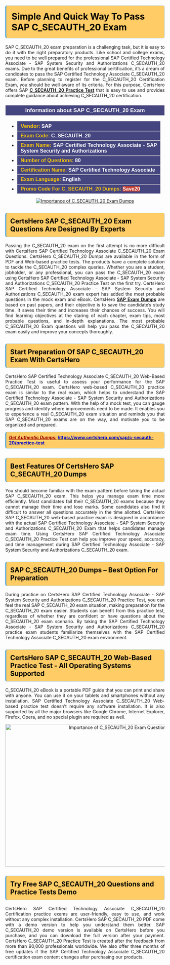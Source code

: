 <h1><strong><span style="display:block; color:#000000; background:#ffcc66; border: 0.5px solid #AED6F1 ; border-left: 3px solid #3498DB; padding: .6em; border-radius: 6px;">Simple And Quick Way To Pass SAP C_SECAUTH_20 Exam</span></strong></h1>

<p style="text-align: justify;">SAP C_SECAUTH_20 exam preparation is a challenging task, but it is easy to do it with the right preparatory products. Like school and college exams, you need to be well prepared for the professional SAP Certified Technology Associate - SAP System Security and Authorizations C_SECAUTH_20 exams. Due to the great benefits of professional certification, it’s a dream of candidates to pass the SAP Certified Technology Associate C_SECAUTH_20 exam. Before planning to register for the C_SECAUTH_20 Certification Exam, you should be well aware of its criteria. For this purpose, CertsHero offers SAP <a href="https://www.certshero.com/sap/c-secauth-20"><strong>C_SECAUTH_20 Practice Test</strong></a> that is easy to use and provides complete guidance about achieving C_SECAUTH_20 certification.</p>

<h3 style="background: #454580; border: 1px solid rgb(204, 204, 204); padding: 5px 10px; text-align: center;"><span style="color:#ffffff;"><span style="font-size:11pt"><span style="line-height:normal"><span style="font-family:Calibri,sans-serif"><b><span style="font-size:13.0pt"><span cambria="">Information about SAP C_SECAUTH_20 Exam</span></span></b></span></span></span></span></h3>

<ul>
	<li style="margin:0cm 10pt">
	<div style="background:#454580; border: 1px solid rgb(204, 204, 204); padding: 5px 10px; text-align: justify;"><span style="font-size:11pt"><span style="line-height:normal"><span style="tab-stops:list 36.0pt"><span style="font-fam ily:Calibri,sans-serif"><b><span style="font-size:12.0pt"><span new="" roman="" style="font-family:" times=""><span style="color:#f1c40f;">Vendor:</span> <span style="color:#ffffff;">SAP</span></span></span></b></span></span></span></span></div>
	</li>
	<li style="margin:0cm 10pt">
	<div style="background: #454580; border: 1px solid rgb(204, 204, 204); padding: 5px 10px; text-align: justify;"><span style="font-size:11pt"><span style="line-height:normal"><span style="tab-stops:list 36.0pt"><span style="font-family:Calibri,sans-serif"><b><span style="font-size:12.0pt"><span new="" roman="" style="font-family:" times=""><span style="color:#f1c40f;">Exam Code:</span> <span style="color:#ffffff;">C_SECAUTH_20</span></span></span></b></span></span></span></span></div>
	</li>
	<li style="margin:0cm 10pt">
	<div style="background: #454580; border: 1px solid rgb(204, 204, 204); padding: 5px 10px; text-align: justify;"><span style="font-size:11pt"><span style="line-height:normal"><span style="tab-stops:list 36.0pt"><span style="font-family:Calibri,sans-serif"><b><span style="font-size:12.0pt"><span new="" roman="" style="font-family:" times=""><span style="color:#f1c40f;">Exam Name:</span> <span style="color:#ffffff;">SAP Certified Technology Associate - SAP System Security and Authorizations</span></span></span></b></span></span></span></span></div>
	</li>
	<li style="margin:0cm 10pt">
	<div style="background: #454580; border: 1px solid rgb(204, 204, 204); padding: 5px 10px;"><span style="font-size:11pt"><span style="line-height:normal"><span style="tab-stops:list 36.0pt"><span style="font-family:Calibri,sans-serif"><b><span style="font-size:12.0pt"><span new="" roman="" style="font-family:" times=""><span style="color:#f1c40f;">Number of Questions: </span><span style="color:#ffffff;">80</span></span></span></b></span></span></span></span></div>
	</li>
	<li style="margin:0cm 10pt">
	<div style="background: #454580; border: 1px solid rgb(204, 204, 204); padding: 5px 10px; text-align: justify;"><span style="font-size:11pt"><span style="line-height:normal"><span style="tab-stops:list 36.0pt"><span style="font-family:Calibri,sans-serif"><b><span style="font-size:12.0pt"><span new="" roman="" style="font-family:" times=""><span style="color:#f1c40f;">Certification Name:</span> <span style="color:#ffffff;">SAP Certified Technology Associate</span></span></span></b></span></span></span></span></div>
	</li>
	<li style="margin:0cm 10pt">
	<div style="background: #454580; border: 1px solid rgb(204, 204, 204); padding: 5px 10px; text-align: justify;"><span style="font-size:11pt"><span style="line-height:normal"><span style="tab-stops:list 36.0pt"><span style="font-family:Calibri,sans-serif"><b><span style="font-size:12.0pt"><span new="" roman="" style="font-family:" times=""><span style="color:#f1c40f;">Exam Language:</span> <span style="color:#ffffff;">English</span></span></span></b></span></span></span></span></div>
	</li>
	<li style="margin:0cm 10pt">
	<div style="background: #454580; border: 1px solid rgb(204, 204, 204); padding: 5px 10px;"><span style="font-size:11pt"><span style="line-height:normal"><span style="tab-stops:list 36.0pt"><span style="font-family:Calibri,sans-serif"><b><span style="font-size:12.0pt"><span new="" roman="" style="font-family:" times=""><span style="color:#f1c40f;">Promo Code For C_SECAUTH_20 Dumps: </span><span style="color:#ffffff;"><span style="background-color:#c0392b;">Save20</span></span></span></span></b></span></span></span></span></div>
	</li>
</ul>

<p style="text-align: center;"><a href="https://www.certshero.com/sap/c-secauth-20" rel="NOFOLLOW"><img alt="Importance of C_SECAUTH_20 Exam Dumps" src="https://i.imgur.com/UZuq4Dk.jpeg" /></a></p>

<h2><strong><span style="display:block; color:#000000; background:#ffcc66; border: 0.5px solid #AED6F1 ; border-left: 3px solid #3498DB; padding: .6em; border-radius: 6px;">CertsHero SAP C_SECAUTH_20 Exam Questions Are Designed By Experts</span></strong></h2>

<p style="text-align: justify;">Passing the C_SECAUTH_20 exam on the first attempt is no more difficult with CertsHero SAP Certified Technology Associate C_SECAUTH_20 Exam Questions. CertsHero C_SECAUTH_20 Dumps are available in the form of PDF and Web-based practice tests. The products have a complete solution to tackle the C_SECAUTH_20 complex queries. Whether you are a student, jobholder, or any professional, you can pass the C_SECAUTH_20 exam using CertsHero SAP Certified Technology Associate - SAP System Security and Authorizations C_SECAUTH_20 Practice Test on the first try. CertsHero SAP Certified Technology Associate - SAP System Security and Authorizations C_SECAUTH_20 exam expert has added the most probable questions in the mock exam and eBook. CertsHero <a href="https://www.certshero.com/sap"><strong>SAP Exam Dumps</strong></a> are based on past papers, and their objective is to save the candidate’s study time. It saves their time and increases their chances of success. You will find learning objectives at the staring of each chapter, exam tips, most probable questions, and in-depth explanations. The most probable C_SECAUTH_20 Exam questions will help you pass the C_SECAUTH_20 exam easily and improve your concepts thoroughly.</p>

<h2><strong><span style="display:block; color:#000000; background:#ffcc66; border: 0.5px solid #AED6F1 ; border-left: 3px solid #3498DB; padding: .6em; border-radius: 6px;">Start Preparation Of SAP C_SECAUTH_20 Exam With CertsHero</span></strong></h2>

<p style="text-align: justify;">CertsHero SAP Certified Technology Associate C_SECAUTH_20 Web-Based Practice Test is useful to assess your performance for the SAP C_SECAUTH_20 exam. CertsHero web-based C_SECAUTH_20 practice exam is similar to the real exam, which helps to understand the SAP Certified Technology Associate - SAP System Security and Authorizations C_SECAUTH_20 exam pattern. With the help of a mock test, you can gauge progress and identify where improvements need to be made. It enables you to experience a real C_SECAUTH_20 exam situation and reminds you that SAP C_SECAUTH_20 exams are on the way, and motivate you to be organized and prepared.</p>

<p><strong><span style="display:block; color:#990000; background:#ffcc66; border: 0.5px solid #AED6F1 ; border-left: 3px solid #3498DB; padding: .6em; border-radius: 6px;"><span style="font-size:14px;"><u><i>Get Authentic Dumps:</i></u></span> <a href="https://www.certshero.com/sap/c-secauth-20/practice-test"><span style="color:#0000cc;">https://www.certshero.com/sap/c-secauth-20/practice-test</span></a></span></strong></p>

<h2><strong><span style="display:block; color:#000000; background:#ffcc66; border: 0.5px solid #AED6F1 ; border-left: 3px solid #3498DB; padding: .6em; border-radius: 6px;">Best Features Of CertsHero SAP C_SECAUTH_20 Dumps</span></strong></h2>

<p style="text-align: justify;">You should become familiar with the exam pattern before taking the actual SAP C_SECAUTH_20 exam. This helps you manage exam time more efficiently. Most candidates fail their C_SECAUTH_20 exams because they cannot manage their time and lose marks. Some candidates also find it difficult to answer all questions accurately in the time allotted. CertsHero SAP C_SECAUTH_20 web-based practice exam is designed in accordance with the actual SAP Certified Technology Associate - SAP System Security and Authorizations C_SECAUTH_20 Exam that helps candidates manage exam time. Using CertsHero SAP Certified Technology Associate C_SECAUTH_20 Practice Test can help you improve your speed, accuracy, and time management during SAP Certified Technology Associate - SAP System Security and Authorizations C_SECAUTH_20 exam.</p>

<h2><strong><span style="display:block; color:#000000; background:#ffcc66; border: 0.5px solid #AED6F1 ; border-left: 3px solid #3498DB; padding: .6em; border-radius: 6px;">SAP C_SECAUTH_20 Dumps – Best Option For Preparation</span></strong></h2>

<p style="text-align: justify;">During practice on CertsHero SAP Certified Technology Associate - SAP System Security and Authorizations C_SECAUTH_20 Practice Test, you can feel the real SAP C_SECAUTH_20 exam situation, making preparation for the C_SECAUTH_20 exam easier. Students can benefit from this practice test, regardless of whether they are confident or have questions about the C_SECAUTH_20 exam scenario. By taking the SAP Certified Technology Associate - SAP System Security and Authorizations C_SECAUTH_20 practice exam students familiarize themselves with the SAP Certified Technology Associate C_SECAUTH_20 exam environment.</p>

<h2><strong><span style="display:block; color:#000000; background:#ffcc66; border: 0.5px solid #AED6F1 ; border-left: 3px solid #3498DB; padding: .6em; border-radius: 6px;">CertsHero SAP C_SECAUTH_20 Web-Based Practice Test - All Operating Systems Supported</span></strong></h2>

<p style="text-align: justify;">C_SECAUTH_20 eBook is a portable PDF guide that you can print and share with anyone. You can use it on your tablets and smartphones without any installation. SAP Certified Technology Associate C_SECAUTH_20 Web-based practice test doesn’t require any software installation. It is also supported by all the major browsers like Google Chrome, Internet Explorer, Firefox, Opera, and no special plugin are required as well.</p>

<p style="text-align: center;"><a href="https://www.certshero.com/product-detail/c-secauth-20" rel="NOFOLLOW"><img alt="Importance of C_SECAUTH_20 Exam Questions" height="450" src="https://i.redd.it/vixpkfso1g981.jpg" width="700" /></a></p>

<h2><strong><span style="display:block; color:#000000; background:#ffcc66; border: 0.5px solid #AED6F1 ; border-left: 3px solid #3498DB; padding: .6em; border-radius: 6px;">Try Free SAP C_SECAUTH_20 Questions and Practice Tests Demo</span></strong></h2>

<p style="text-align: justify;">CertsHero SAP Certified Technology Associate C_SECAUTH_20 Certification practice exams are user-friendly, easy to use, and work without any complex installation. CertsHero SAP C_SECAUTH_20 PDF come with a demo version to help you understand them better. SAP C_SECAUTH_20 demo version is available on CertsHero before you purchase, and you can download the full version after your payment. CertsHero C_SECAUTH_20 Practice Test is created after the feedback from more than 90,000 professionals worldwide. We also offer three months of free updates if the SAP Certified Technology Associate C_SECAUTH_20 certification exam content changes after purchasing our products.</p>
